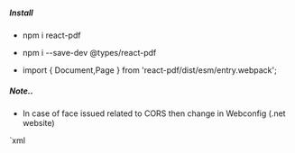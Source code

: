 ##### Install
* npm i react-pdf
* npm i --save-dev @types/react-pdf

* import { Document,Page } from 'react-pdf/dist/esm/entry.webpack';

##### Note..
* In case of face issued related to CORS then  change in Webconfig (.net website)

`xml
<?xml version="1.0" encoding="utf-8"?>
<configuration>
 <system.webServer>
   <httpProtocol>
     <customHeaders>
       <add name="Access-Control-Allow-Origin" value="*" />
     </customHeaders>
   </httpProtocol>
 </system.webServer>
</configuration
`

